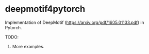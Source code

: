 # deepmotif4pytorch
Implementation of DeepMotif (https://arxiv.org/pdf/1605.01133.pdf) in Pytorch.

TODO:
1. More examples.
